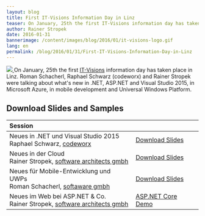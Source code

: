 ```yaml
---
layout: blog
title: First IT-Visions Information Day in Linz
teaser: On January, 25th the first IT-Visions information day has taken place in Linz. Roman Schacherl, Raphael Schwarz and Rainer Stropek were talking about what's new in .NET, ASP.NET and Visual Studio 2015, in Microsoft Azure, in mobile development and Universal Windows Platform.
author: Rainer Stropek
date: 2016-01-31
bannerimage: /content/images/blog/2016/01/it-visions-logo.gif
lang: en
permalink: /blog/2016/01/31/First-IT-Visions-Information-Day-in-Linz
---
```


<p xmlns="http://www.w3.org/1999/xhtml">
  <a href="http://www.it-visions.at/" target="_blank">
    <img class="floatRight" src="{{site.baseurl}}/content/images/blog/2016/01/it-visions-logo-small.png?mw=260&amp;mh=45" />
  </a>On January, 25th the first <a href="http://www.it-visions.at/" target="_blank">IT-Visions</a> information day has taken place in Linz. Roman Schacherl, Raphael Schwarz (codeworx) and Rainer Stropek were talking about what's new in .NET, ASP.NET and Visual Studio 2015, in Microsoft Azure, in mobile development and Universal Windows Platform.</p><h2 xmlns="http://www.w3.org/1999/xhtml">Download Slides and Samples
<br /></h2><table class="infoTable" style="width: 100%;" data-mce-style="width: 100%;" xmlns="http://www.w3.org/1999/xhtml">
  <thead>
    <tr>
      <th style="text-align: left;" data-mce-style="text-align: left;">Session</th>
      <th></th>
    </tr>
  </thead>
  <tbody>
    <tr>
      <td>Neues in .NET und Visual Studio 2015
<br />
 Raphael Schwarz, <a href="http://codeworx.at/" target="_blank">codeworx</a></td>
      <td>
        <a href="{{site.baseurl}}/content/images/blog/2016/01/visual-studio-2015-NET-4-6-NET-Core.pdf" target="_blank">Download Slides</a>
      </td>
    </tr>
    <tr>
      <td>Neues in der Cloud
<br />
 Rainer Stropek, <a href="http://www.timecockpit.com/" target="_blank">software architects gmbh</a></td>
      <td>
        <a href="{{site.baseurl}}/content/images/blog/2016/01/neues-in-microsoft-azure.pdf" target="_blank">Download Slides</a>
      </td>
    </tr>
    <tr>
      <td>Neues für Mobile-Entwicklung und UWPs
<br />
 Roman Schacherl, <a href="http://softaware.at/" target="_blank">softaware gmbh</a></td>
      <td>
        <a href="{{site.baseurl}}/content/images/blog/2016/01/windows-10-fuer-developer.pdf" target="_blank">Download Slides</a>
      </td>
    </tr>
    <tr>
      <td>
        <div>Neues im Web bei ASP.NET &amp; Co.
<br />
 Rainer Stropek, <a href="http://www.timecockpit.com/" target="_blank">software architects gmbh</a></div>
      </td>
      <td>
        <a href="https://github.com/rstropek/Samples/tree/master/AspNetCore1Angular2Intro" target="_blank">ASP.NET Core Demo</a>
      </td>
    </tr>
  </tbody>
</table>